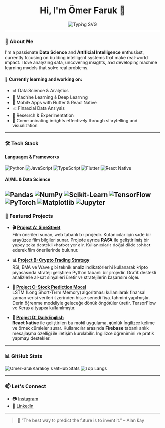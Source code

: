 <h1 align="center">Hi, I'm Ömer Faruk 👋</h1>
<p align="center">
  <img src="https://readme-typing-svg.herokuapp.com?font=Fira+Code&weight=500&pause=1000&color=61DAFB&center=true&vCenter=true&width=435&lines=Hi+I'm+%C3%96mer+Faruk+%F0%9F%91%8B;Data+Science+%26+AI+Enthusiast;Mobile+App+Developer+%F0%9F%93%B1;Always+Learning+and+Building..." alt="Typing SVG" />
</p>


---

### 🧠 About Me

I'm a passionate **Data Science** and **Artificial Intelligence** enthusiast, currently focusing on building intelligent systems that make real-world impact. I love analyzing data, uncovering insights, and developing machine learning models that solve real problems.

#### 🌱 Currently learning and working on:
- 📊 Data Science & Analytics
- 🤖 Machine Learning & Deep Learning
- 📱 Mobile Apps with Flutter & React Native
- 📈 Financial Data Analysis
- 🧪 Research & Experimentation
- 💬 Communicating insights effectively through storytelling and visualization

---

### 🛠 Tech Stack

#### Languages & Frameworks
![Python](https://img.shields.io/badge/Python-3776AB?style=for-the-badge&logo=python&logoColor=white)
![JavaScript](https://img.shields.io/badge/JavaScript-F7DF1E?style=for-the-badge&logo=javascript&logoColor=black)
![TypeScript](https://img.shields.io/badge/TypeScript-3178C6?style=for-the-badge&logo=typescript&logoColor=white)
![Flutter](https://img.shields.io/badge/Flutter-02569B?style=for-the-badge&logo=flutter&logoColor=white)
![React Native](https://img.shields.io/badge/React_Native-20232A?style=for-the-badge&logo=react&logoColor=61DAFB)

#### AI/ML & Data Science
![Pandas](https://img.shields.io/badge/Pandas-150458?style=for-the-badge&logo=pandas&logoColor=white)
![NumPy](https://img.shields.io/badge/NumPy-013243?style=for-the-badge&logo=numpy&logoColor=white)
![Scikit‑Learn](https://img.shields.io/badge/Scikit--Learn-F7931E?style=for-the-badge&logo=scikit-learn&logoColor=white)
![TensorFlow](https://img.shields.io/badge/TensorFlow-FF6F00?style=for-the-badge&logo=tensorflow&logoColor=white)
![PyTorch](https://img.shields.io/badge/PyTorch-EE4C2C?style=for-the-badge&logo=pytorch&logoColor=white)
![Matplotlib](https://img.shields.io/badge/Matplotlib-11557C?style=for-the-badge&logo=matplotlib&logoColor=white)
![Jupyter](https://img.shields.io/badge/Jupyter-F37626?style=for-the-badge&logo=jupyter&logoColor=white)
---

### 🚀 Featured Projects

- **🎬 [Project A: SineStreet](https://github.com/OmerFarukKarakoy/SineStreet)**  
  Film önerileri sunan, web tabanlı bir projedir. Kullanıcılar için sade bir arayüzde film bilgileri sunar. Projede ayrıca **RASA** ile geliştirilmiş bir yapay zeka destekli chatbot yer alır. Kullanıcılarla doğal dilde sohbet ederek film önerilerinde bulunur.

- **📊 [Project B: Crypto Trading Strategy](https://github.com/OmerFarukKarakoy/Crypto-Trading-Strategy)**  
  RSI, EMA ve Wave gibi teknik analiz indikatörlerini kullanarak kripto piyasasında strateji geliştiren Python tabanlı bir projedir. Grafik destekli analizlerle al-sat sinyalleri üretir ve stratejilerin başarısını ölçer.

- **🤖 [Project C: Stock Prediction Model](https://github.com/OmerFarukKarakoy/Stock-Prediction-Model)**  
  LSTM (Long Short-Term Memory) algoritması kullanılarak finansal zaman serisi verileri üzerinden hisse senedi fiyat tahmini yapılmıştır. Derin öğrenme modeliyle geleceğe dönük öngörüler üretir. TensorFlow ve Keras altyapısı kullanılmıştır.

- **📱 [Project D: DailyEnglish](https://github.com/OmerFarukKarakoy/DailyEnglish)**  
  **React Native** ile geliştirilen bu mobil uygulama, günlük İngilizce kelime ve örnek cümleler sunar. Kullanıcılar arasında **Firebase** tabanlı anlık mesajlaşma özelliği ile iletişim kurulabilir. İngilizce öğrenimini ve pratik yapmayı destekler.


---

### 📊 GitHub Stats

![OmerFarukKarakoy's GitHub Stats](https://github-readme-stats.vercel.app/api?username=OmerFarukKarakoy&show_icons=true&theme=tokyonight)
![Top Langs](https://github-readme-stats.vercel.app/api/top-langs/?username=OmerFarukKarakoy&layout=compact&theme=tokyonight)

---

### 📫 Let's Connect

- 📷 [Instagram](https://www.instagram.com/omerfarukkarakoy/)
- 💼 [LinkedIn](https://www.linkedin.com/in/omer-faruk-karakoy/)

---

> 🚀 “The best way to predict the future is to invent it.” – Alan Kay
